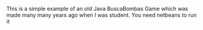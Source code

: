 This is a simple example of an old Java BuscaBombas Game which was made many many years ago when I was student. You need netbeans to run it
